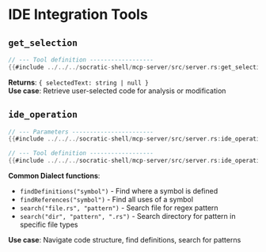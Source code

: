 # IDE Integration Tools

## `get_selection`

```rust
// --- Tool definition ------------------
{{#include ../../../socratic-shell/mcp-server/src/server.rs:get_selection_tool}}
```

**Returns**: `{ selectedText: string | null }`  
**Use case**: Retrieve user-selected code for analysis or modification

## `ide_operation`

```rust
// --- Parameters -----------------------
{{#include ../../../socratic-shell/mcp-server/src/server.rs:ide_operation_params}}

// --- Tool definition ------------------
{{#include ../../../socratic-shell/mcp-server/src/server.rs:ide_operation_tool}}
```

**Common Dialect functions**:
- `findDefinitions("symbol")` - Find where a symbol is defined
- `findReferences("symbol")` - Find all uses of a symbol  
- `search("file.rs", "pattern")` - Search file for regex pattern
- `search("dir", "pattern", ".rs")` - Search directory for pattern in specific file types

**Use case**: Navigate code structure, find definitions, search for patterns
